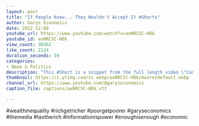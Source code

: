 ```yaml
---
layout: post
title: "If People Knew... They Wouldn't Accept It #Shorts"
author: Garys Economics
date: 2022-12-08
youtube_url: https://www.youtube.com/watch?v=axNRCSC-HDk
youtube_id: axNRCSC-HDk
view_count: 30362
like_count: 2124
duration_seconds: 59
categories:
- News & Politics
description: "This #Short is a snippet from the full length video \"Conversation with a Viewer\" https://youtu.be/YYBWo3pNRKw"
thumbnail: https://i.ytimg.com/vi_webp/axNRCSC-HDk/maxresdefault.webp
channel_url: https://www.youtube.com/@garyseconomics
caption_file: captions/axNRCSC-HDk.vtt

---
```


#wealthinequality #richgetricher #poorgetpoorer #garyseconomics #themedia #taxtherich #informationispower #enoughisenough #economic
